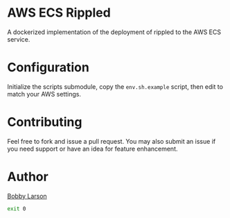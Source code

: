 # AWS ECS Rippled

A dockerized implementation of the deployment of rippled to the AWS ECS service.


# Configuration

Initialize the scripts submodule, copy the `env.sh.example` script, then edit to match your AWS settings.


# Contributing

Feel free to fork and issue a pull request.  You may also submit an issue if you need support or have an idea for feature enhancement.


# Author

[Bobby Larson](http://bobby.social)


```bash
exit 0
```
